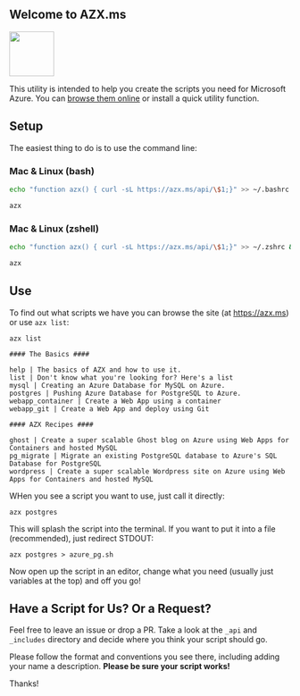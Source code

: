 ## Welcome to AZX.ms

<img src="https://github.com/ashleymcnamara/Developer-Advocate-Bit/blob/master/data.png" style="width:80px">

This utility is intended to help you create the scripts you need for Microsoft Azure. You can [browse them online](https://azx.ms) or install a quick utility function. 

## Setup

The easiest thing to do is to use the command line:

### Mac & Linux (bash)
```sh
echo "function azx() { curl -sL https://azx.ms/api/\$1;}" >> ~/.bashrc && source ~/.bashrc

azx
```
### Mac & Linux (zshell)
```sh
echo "function azx() { curl -sL https://azx.ms/api/\$1;}" >> ~/.zshrc && source ~/.zshrc

azx
```

## Use

To find out what scripts we have you can browse the site (at https://azx.ms) or use `azx list`:

```
azx list

#### The Basics ####

help | The basics of AZX and how to use it.
list | Don't know what you're looking for? Here's a list
mysql | Creating an Azure Database for MySQL on Azure.
postgres | Pushing Azure Database for PostgreSQL to Azure.
webapp_container | Create a Web App using a container
webapp_git | Create a Web App and deploy using Git

#### AZX Recipes ####

ghost | Create a super scalable Ghost blog on Azure using Web Apps for Containers and hosted MySQL
pg_migrate | Migrate an existing PostgreSQL database to Azure's SQL Database for PostgreSQL
wordpress | Create a super scalable Wordpress site on Azure using Web Apps for Containers and hosted MySQL 
```

WHen you see a script you want to use, just call it directly:

```
azx postgres
```

This will splash the script into the terminal. If you want to put it into a file (recommended), just redirect STDOUT:

```
azx postgres > azure_pg.sh
```

Now open up the script in an editor, change what you need (usually just variables at the top) and off you go!

## Have a Script for Us? Or a Request?

Feel free to leave an issue or drop a PR. Take a look at the `_api` and `_includes` directory and decide where you think your script should go. 

Please follow the format and conventions you see there, including adding your name a description. **Please be sure your script works!**

Thanks!

